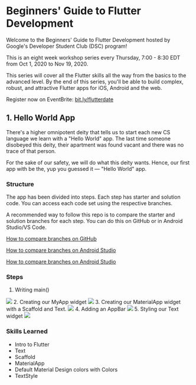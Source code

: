 # Beginners' Guide to Flutter Development

Welcome to the Beginners' Guide to Flutter Development hosted by Google's Developer Student Club (DSC) program!

This is an eight week workshop series every Thursday, 7:00 - 8:30 EDT from Oct 1, 2020 to Nov 19, 2020.

This series will cover all the Flutter skills all the way from the basics to the advanced level.
By the end of this series, you'll be able to build complex, robust, and attractive Flutter apps for iOS, Android and the web.

Register now on EventBrite: [bit.ly/flutterdate](https://bit.ly/flutterdate)

## 1. Hello World App

There's a higher omnipotent deity that tells us to start each new CS language we learn with a "Hello World" app. The last time someone disobeyed this deity, their apartment was found vacant and there was no trace of that person.

For the sake of our safety, we will do what this deity wants. Hence, our first app with be the, yup you guessed it — "Hello World" app.

### Structure

The app has been divided into steps. Each step has starter and solution code. You can access each code set using the respective branches.

A recommended way to follow this repo is to compare the starter and solution branches for each step.
You can do this on GitHub or in Android Studio/VS Code.

[How to compare branches on GitHub](https://docs.github.com/en/free-pro-team@latest/github/committing-changes-to-your-project/comparing-commits#comparing-branches)

[How to compare branches on Android Studio](https://medium.com/better-programming/how-to-use-git-in-android-studio-part-2-93cec67b91b0#:~:text=Go%20to%20%E2%80%9CVSC%E2%80%9D%20%2D%3E,choose%20%E2%80%9CCompare%20with%20current%E2%80%9D.&text=A%20popup%20%E2%80%9CCompare%20feature%20with,to%20commits%2C%20files%20to%20files.)

[How to compare branches on Android Studio](https://stackoverflow.com/a/57833947/11547064)

### Steps

1. Writing main()
<img src="assets/images/step1-solution.png">
2. Creating our MyApp widget
<img src="assets/images/step2-solution.png">
3. Creating our MaterialApp widget with a Scaffold and Text.
<img src="assets/images/step3-solution.png">
4. Adding an AppBar
<img src="assets/images/step4-solution.png">
5. Styling our Text widget
<img src="assets/images/step5-solution.png">

### Skills Learned

* Intro to Flutter
* Text
* Scaffold
* MaterialApp
* Default Material Design colors with Colors
* TextStyle
